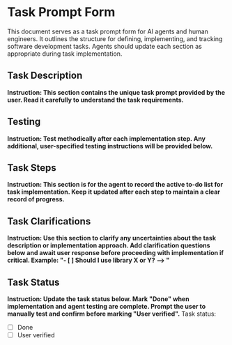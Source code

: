# Task Prompt Form

This document serves as a task prompt form for AI agents and human engineers. It outlines the structure for defining, implementing, and tracking software development tasks. Agents should update each section as appropriate during task implementation.

## Task Description
**Instruction: This section contains the unique task prompt provided by the user. Read it carefully to understand the task requirements.**


## Testing
**Instruction: Test methodically after each implementation step. Any additional, user-specified testing instructions will be provided below.**


## Task Steps
**Instruction: This section is for the agent to record the active to-do list for task implementation. Keep it updated after each step to maintain a clear record of progress.**


## Task Clarifications
**Instruction: Use this section to clarify any uncertainties about the task description or implementation approach. Add clarification questions below and await user response before proceeding with implementation if critical. Example: "- [ ] Should I use library X or Y? --> <user response>"**


## Task Status
**Instruction: Update the task status below. Mark "Done" when implementation and agent testing are complete. Prompt the user to manually test and confirm before marking "User verified".**
Task status:
- [ ] Done
- [ ] User verified